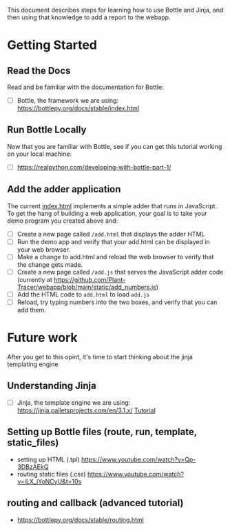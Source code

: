 This document describes steps for learning how to use Bottle and Jinja, and then using that knowledge to add a report to the webapp.

# Getting Started

## Read the Docs
Read and be familiar with the documentation for Bottle:

- [ ] Bottle, the framework we are using: https://bottlepy.org/docs/stable/index.html


## Run Bottle Locally
Now that you are familiar with Bottle, see if you can get this tutorial working on your local machine:

- [ ] https://realpython.com/developing-with-bottle-part-1/

## Add the adder application

The current [index.html](https://github.com/Plant-Tracer/webapp/commit/1081873f2fc2af0f623a84777b9646fdcd4b43b8) implements a simple adder that runs in JavaScript. To get the hang of building a web application, your goal is to take your demo program you created above and:

- [ ] Create a new page called `/add.html` that displays the adder HTML
- [ ] Run the demo app and verify that your add.html can be displayed in your web browser.
- [ ] Make a change to add.html and reload the web browser to verify that the change gets made.
- [ ] Create a new page called `/add.js` that serves the JavaScript adder code (currently at https://github.com/Plant-Tracer/webapp/blob/main/static/add_numbers.js)
- [ ] Add the HTML code to `add.html` to load `add.js`
- [ ] Reload, try typing numbers into the two boxes, and verify that you can add them.

# Future work
After you get to this opint, it's time to start thinking about the jinja templating engine


## Understanding Jinja

- [ ] Jinja, the template engine we are using: https://jinja.palletsprojects.com/en/3.1.x/  [Tutorial](https://realpython.com/primer-on-jinja-templating/#render-your-first-jinja-template)

## Setting up Bottle files (route, run, template, static_files)
- setting up HTML (.tpl) https://www.youtube.com/watch?v=Qp-3DBzAEkQ
- routing static files (.css) https://www.youtube.com/watch?v=iLX_iYoNCyU&t=10s

## routing and callback (advanced tutorial)
- https://bottlepy.org/docs/stable/routing.html
